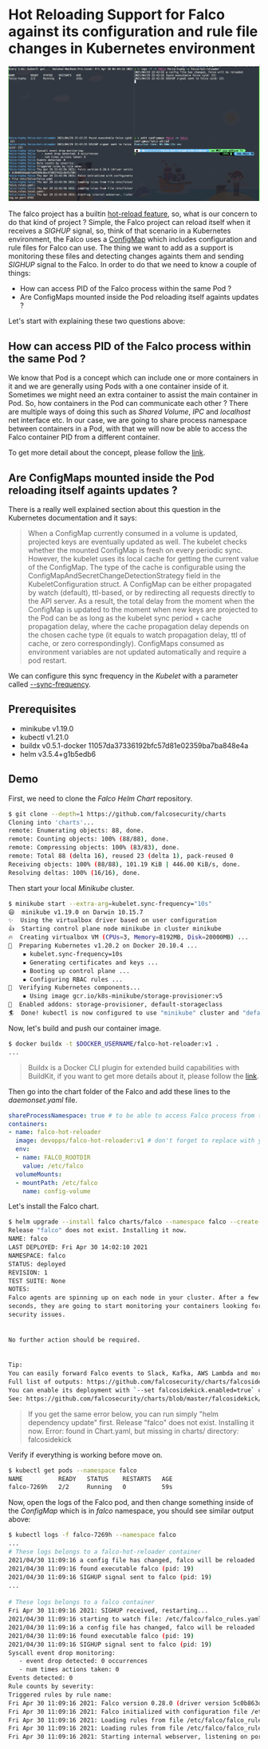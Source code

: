 # Hot Reloading Support for Falco against its configuration and rule file changes in Kubernetes environment

![screen_shoot](./screen_shoot.png)

The falco project has a builtin [hot-reload feature](https://falco.org/docs/getting-started/running/#hot-reload), so, what is our concern to do that kind of project ? Simple, the Falco project can reload itself when it receives a _SIGHUP_ signal, so, think of that scenario in a Kubernetes environment, the Falco uses a [ConfigMap](https://github.com/falcosecurity/charts/blob/master/falco/templates/configmap.yaml) which includes configuration and rule files for Falco can use. The thing we want to add as a support is monitoring these files and detecting changes againts them and sending _SIGHUP_ signal to the Falco. In order to do that we need to know a couple of things:

* How can access PID of the Falco process within the same Pod ?
* Are ConfigMaps mounted inside the Pod reloading itself againts updates ?

Let's start with explaining these two questions above:

## How can access PID of the Falco process within the same Pod ?

We know that Pod is a concept which can include one or more containers in it and we are generally using Pods with a one container inside of it. Sometimes we might need an extra container to assist the main container in Pod. So, how containers in the Pod can communicate each other ? There are multiple ways of doing this such as _Shared Volume_, _IPC_ and _localhost_ net interface etc. In our case, we are going to share process namespace between containers in a Pod, with that we will now be able to access the Falco container PID from a different container.

To get more detail about the concept, please follow the [link](https://kubernetes.io/docs/tasks/configure-pod-container/share-process-namespace/).

## Are ConfigMaps mounted inside the Pod reloading itself againts updates ?

There is a really well explained section about this question in the Kubernetes documentation and it says:

> When a ConfigMap currently consumed in a volume is updated, projected keys are eventually updated as well. The kubelet checks whether the mounted ConfigMap is fresh on every periodic sync. However, the kubelet uses its local cache for getting the current value of the ConfigMap. The type of the cache is configurable using the ConfigMapAndSecretChangeDetectionStrategy field in the KubeletConfiguration struct. A ConfigMap can be either propagated by watch (default), ttl-based, or by redirecting all requests directly to the API server. As a result, the total delay from the moment when the ConfigMap is updated to the moment when new keys are projected to the Pod can be as long as the kubelet sync period + cache propagation delay, where the cache propagation delay depends on the chosen cache type (it equals to watch propagation delay, ttl of cache, or zero correspondingly).                                                                                   ConfigMaps consumed as environment variables are not updated automatically and require a pod restart.

We can configure this sync frequency in the _Kubelet_ with a parameter called [--sync-frequency](https://kubernetes.io/docs/reference/command-line-tools-reference/kubelet/#--sync-frequency).

## Prerequisites

* minikube v1.19.0
* kubectl v1.21.0
* buildx v0.5.1-docker 11057da37336192bfc57d81e02359ba7ba848e4a
* helm v3.5.4+g1b5edb6

## Demo
First, we need to clone the _Falco Helm Chart_ repository.

```bash
$ git clone --depth=1 https://github.com/falcosecurity/charts
Cloning into 'charts'...
remote: Enumerating objects: 88, done.
remote: Counting objects: 100% (88/88), done.
remote: Compressing objects: 100% (83/83), done.
remote: Total 88 (delta 16), reused 23 (delta 1), pack-reused 0
Receiving objects: 100% (88/88), 101.19 KiB | 446.00 KiB/s, done.
Resolving deltas: 100% (16/16), done.
```

Then start your local _Minikube_ cluster.

```bash
$ minikube start --extra-arg=kubelet.sync-frequency="10s"
😄  minikube v1.19.0 on Darwin 10.15.7
✨  Using the virtualbox driver based on user configuration
👍  Starting control plane node minikube in cluster minikube
🔥  Creating virtualbox VM (CPUs=3, Memory=8192MB, Disk=20000MB) ...
🐳  Preparing Kubernetes v1.20.2 on Docker 20.10.4 ...
    ▪ kubelet.sync-frequency=10s
    ▪ Generating certificates and keys ...
    ▪ Booting up control plane ...
    ▪ Configuring RBAC rules ...
🔎  Verifying Kubernetes components...
    ▪ Using image gcr.io/k8s-minikube/storage-provisioner:v5
🌟  Enabled addons: storage-provisioner, default-storageclass
🏄  Done! kubectl is now configured to use "minikube" cluster and "default" namespace by default
```

Now, let's build and push our container image.

```bash
$ docker buildx -t $DOCKER_USERNAME/falco-hot-reloader:v1 .
...
```

> Buildx is a Docker CLI plugin for extended build capabilities with BuildKit, if you want to get more details about it, please follow the [link](https://github.com/docker/buildx).


Then go into the chart folder of the Falco and add these lines to the _daemonset.yaml_ file.
```yaml
shareProcessNamespace: true # to be able to access Falco process from the sidecar
containers:
- name: falco-hot-reloader
  image: devopps/falco-hot-reloader:v1 # don't forget to replace with your $DOCKER_USERNAME
  env:
  - name: FALCO_ROOTDIR
    value: /etc/falco
  volumeMounts:
  - mountPath: /etc/falco
    name: config-volume
```

Let's install the Falco chart.
```bash
$ helm upgrade --install falco charts/falco --namespace falco --create-namespace
Release "falco" does not exist. Installing it now.
NAME: falco
LAST DEPLOYED: Fri Apr 30 14:02:10 2021
NAMESPACE: falco
STATUS: deployed
REVISION: 1
TEST SUITE: None
NOTES:
Falco agents are spinning up on each node in your cluster. After a few
seconds, they are going to start monitoring your containers looking for
security issues.


No further action should be required.


Tip:
You can easily forward Falco events to Slack, Kafka, AWS Lambda and more with falcosidekick.
Full list of outputs: https://github.com/falcosecurity/charts/falcosidekick.
You can enable its deployment with `--set falcosidekick.enabled=true` or in your values.yaml.
See: https://github.com/falcosecurity/charts/blob/master/falcosidekick/values.yaml for configuration values.
```

> If you get the same error below, you can run simply "helm dependency update" first.                                                                                                           Release "falco" does not exist. Installing it now.                                                                                                                                              Error: found in Chart.yaml, but missing in charts/ directory: falcosidekick

Verify if everything is working before move on.

```bash
$ kubectl get pods --namespace falco
NAME          READY   STATUS    RESTARTS   AGE
falco-7269h   2/2     Running   0          59s
```

Now, open the logs of the Falco pod, and then change something inside of the _ConfigMap_ which is in _falco_ namespace, you should see similar output above:
```bash
$ kubectl logs -f falco-7269h --namespace falco
...
# These logs belongs to a falco-hot-reloader container
2021/04/30 11:09:16 a config file has changed, falco will be reloaded 
2021/04/30 11:09:16 found executable falco (pid: 19)
2021/04/30 11:09:16 SIGHUP signal sent to falco (pid: 19)
...

# These logs belongs to a falco container
Fri Apr 30 11:09:16 2021: SIGHUP received, restarting...
2021/04/30 11:09:16 starting to watch file: /etc/falco/falco_rules.yaml
2021/04/30 11:09:16 a config file has changed, falco will be reloaded
2021/04/30 11:09:16 found executable falco (pid: 19)
2021/04/30 11:09:16 SIGHUP signal sent to falco (pid: 19)
Syscall event drop monitoring:
   - event drop detected: 0 occurrences
   - num times actions taken: 0
Events detected: 0
Rule counts by severity:
Triggered rules by rule name:
Fri Apr 30 11:09:16 2021: Falco version 0.28.0 (driver version 5c0b863ddade7a45568c0ac97d037422c9efb750)
Fri Apr 30 11:09:16 2021: Falco initialized with configuration file /etc/falco/falco.yaml
Fri Apr 30 11:09:16 2021: Loading rules from file /etc/falco/falco_rules.yaml:
Fri Apr 30 11:09:16 2021: Loading rules from file /etc/falco/falco_rules.local.yaml:
Fri Apr 30 11:09:16 2021: Starting internal webserver, listening on port 8765
```
